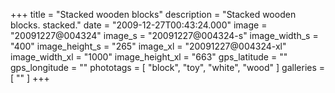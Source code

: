 +++
title = "Stacked wooden blocks"
description = "Stacked wooden blocks. stacked."
date = "2009-12-27T00:43:24.000"
image = "20091227@004324"
image_s = "20091227@004324-s"
image_width_s = "400"
image_height_s = "265"
image_xl = "20091227@004324-xl"
image_width_xl = "1000"
image_height_xl = "663"
gps_latitude = ""
gps_longitude = ""
phototags = [ "block", "toy", "white", "wood" ]
galleries = [ "" ]
+++
